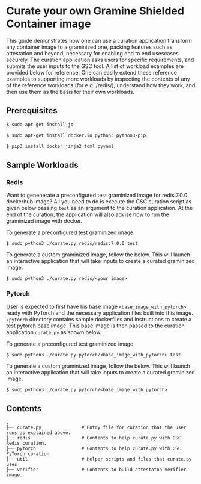 # Curate your own Gramine Shielded Container image

This guide demonstrates how one can use a curation application transform any container image to a
graminized one, packing features such as attestation and beyond, necessary for enabling end to end
usescases securely. The curation application asks users for specific requirements, and submits the
user inputs to the GSC tool. A list of workload examples are provided below for reference. One can
easily extend these reference examples to supporting more workloads by inspecting the contents of
any of the reference workloads (for e.g. /redis/), understand how they work, and then use them as
the basis for their own workloads.

## Prerequisites

```sh
$ sudo apt-get install jq

$ sudo apt-get install docker.io python3 python3-pip

$ pip3 install docker jinja2 toml pyyaml
```

## Sample Workloads

### Redis

Want to genenerate a preconfigured test graminized image for redis:7.0.0 dockerhub image? All you
need to do is execute the GSC curation script as given below passing `test` as an argument to the
curation application. At the end of the curation, the application will also advise how to run the
graminized image with docker.

To generate a preconfigured test graminized image

`$ sudo python3 ./curate.py redis/redis:7.0.0 test`

To generate a custom graminized image, follow the below. This will launch an interactive application
that will take inputs to create a curated graminized image.

`$ sudo python3 ./curate.py redis/<your image>`

### Pytorch

User is expected to first have his base image `<base_image_with_pytorch>` ready with PyTorch and
the necessary application files built into this image. `/pytorch` directory contains sample
dockerfiles and instructions to create a test pytorch base image. This base image is then passed to
the curation application `curate.py` as shown below.

To generate a preconfigured test graminized image

`$ sudo python3 ./curate.py pytorch/<base_image_with_pytorch> test`

To generate a custom graminized image, follow the below. This will launch an interactive application
that will take inputs to create a curated graminized image.

`$ sudo python3 ./curate.py pytorch/<base_image_with_pytorch>`


## Contents

    .
    ├── curate.py               # Entry file for curation that the user runs as explained above.
    ├── redis                   # Contents to help curate.py with GSC Redis curation.
    ├── pytorch                 # Contents to help curate.py with GSC PyTorch curation
    ├── util                    # Helper scripts and files that curate.py uses
    ├── verifier                # Contents to build attestaton verifier image.
